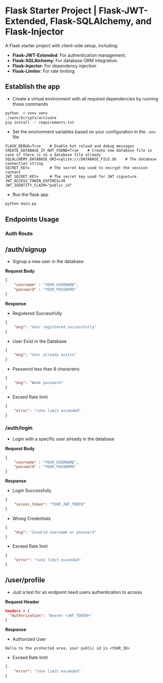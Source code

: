 # Flask Starter Project | Flask-JWT-Extended, Flask-SQLAlchemy, and Flask-Injector

A Flask starter project with client-side setup, including:
- **Flask-JWT-Extended**: For authentication management.
- **Flask-SQLAlchemy**: For database ORM integration.
- **Flask-Injector**: For dependency injection
- **Flask-Limiter**: For rate limiting


## Establish the app

- Create a virtual environment with all required dependencies by running those commands

```bash
python -m venv venv
./venv/Scripts/activate
pip install -r requirements.txt
```

- Set the environment variables based on your configuration in the `.env` file
```env
FLASK_DEBUG=True    # Enable hot reload and debug messages
CREATE_DATABASE_IF_NOT_FOUND=True    # Create new database file in case of there is no a database file already
SQLALCHEMY_DATABASE_URI=sqlite:///DATABASE_FILE.db    # The database connection string
SECRET_KEY=         # The secret key used to encrypt the session content
JWT_SECRET_KEY=     # The secret key used for JWT signature
JWT_ACCESS_TOKEN_EXPIRES=30
JWT_IDENTITY_CLAIM="public_id"
```

- Run the flask app

```bash
python main.py
```


## Endpoints Usage

### Auth Route

## /auth/signup

- Signup a new user in the database
  
**Request Body**
```json
{
    "username" : "YOUR_USERNAME",
    "password" : "YOUR_PASSWORD"
}
```

**Response**
- Registered Successfully
```json
{
    "msg": "User registered successfully"
}
```

- User Exist in the Database
```json
{
    "msg": "User already exists"
}
```

- Password less than 8 characters
```json
{
    "msg": "Weak password"
}
```

- Exceed Rate limit
```json
{
    "error": "rate limit exceeded"
}
```


### /auth/login
- Login with a specific user already in the database

**Request Body**
```json
{
    "username" : "YOUR_USERNAME",
    "password" : "YOUR_PASSWORD"
}
```

**Response**
- Login Successfully
```json
{
    "access_token": "YOUR_JWT_TOKEN"
}
```

- Wrong Credentials
```json
{
    "msg": "Invalid username or password"
}
```

- Exceed Rate limit
```json
{
    "error": "rate limit exceeded"
}
```


## /user/profile
- Just a test for an endpoint need users authentication to access

**Request Header**
```json
headers = {
  "Authorization": "Bearer <JWT_TOKEN>"
}
```

**Response**
- Authorized User
```
Hello to the protected area, your public id is <YOUR_ID>
```

- Exceed Rate limit
```json
{
    "error": "rate limit exceeded"
}
```